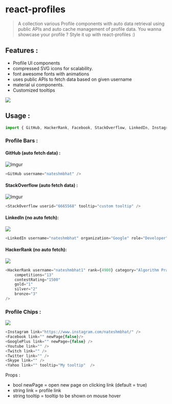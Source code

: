 # react-profiles

> A collection various Profile components with auto data retrieval using public APIs and auto cache management of profile data. You wanna showcase your profile ? Style it up with react-profiles :)


## Features : 
+ Profile UI components
+ compressed SVG icons for scalability.
+ font awesome fonts with animations 
+ uses public APIs to fetch data based on given username
+ material ui components.
+ Customized tooltips


![](https://i.imgur.com/Y6zaXQp.gif )


## Usage : 

```js
import { GitHub, HackerRank, Facebook, StackOverflow, LinkedIn, Instagram, GooglePlus, Youtube, Yahoo, Twitch, Twitter, Skype } from 'react-profiles';

```


### Profile Bars : 



#### GitHub (auto fetch data) : 
![Imgur](https://i.imgur.com/6Rmbhqe.png)

```js
<GitHub username="nateshmbhat" />
```


#### StackOverflow (auto fetch data) : 
![Imgur](https://i.imgur.com/LB4rfpI.png)

```js
<StackOverflow userid="6665568" tooltip="custom tooltip" />
```


#### LinkedIn (no auto fetch): 

![](https://i.imgur.com/AypR95e.png)
```js
<LinkedIn username="nateshmbhat" organization="Google" role="Developer" />
```


#### HackerRank (no auto fetch): 

![](https://i.imgur.com/AKEDXii.png)
```js
<HackerRank username="nateshmbhat1" rank={4900} category="Algorithm Practice"
    competitions="13"
    contestRating="1500"
    gold="1"
    silver="2"
    bronze="3"
/>
```




### Profile Chips : 

![](https://i.imgur.com/XZ2S0JX.png)

```js
<Instagram link="https://www.instagram.com/nateshmbhat/" />
<Facebook link="" newPage{false}/>
<GooglePlus link="" newPage={false} />
<Youtube link="" />
<Twitch link="" />
<Twitter link="" />
<Skype link="" />
<Yahoo link="" tooltip="My tooltip"  />
```



Props :
 
+ bool newPage = open new page on clicking link (default = true)
+ string link = profile link
+ string tooltip = tooltip to be shown on mouse hover




